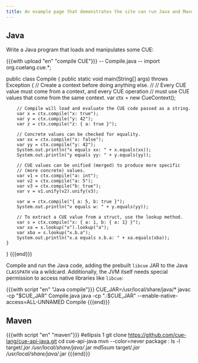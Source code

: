 ```yaml
---
title: An example page that demonstrates the site can run Java and Maven
---
```


## Java

Write a Java program that loads and manipulates some CUE:

{{{with upload "en" "compile CUE"}}}
-- Compile.java --
import org.cuelang.cue.*;

public class Compile {
    public static void main(String[] args) throws Exception {
        // Create a context before doing anything else.
        //
        // Every CUE value must come from a context, and every CUE operation
        // must use CUE values that come from the same context.
        var ctx = new CueContext();


        // Compile will load and evaluate the CUE code passed as a string.
        var x = ctx.compile("x: true");
        var y = ctx.compile("y: 42");
        var z = ctx.compile("z: { a: true }");

        // Concrete values can be checked for equality.
        var xx = ctx.compile("x: false");
        var yy = ctx.compile("y: 42");
        System.out.println("x equals xx: " + x.equals(xx));
        System.out.println("y equals yy: " + y.equals(yy));

        // CUE values can be unified (merged) to produce more specific
        // (more concrete) values.
        var v1 = ctx.compile("a: int");
        var v2 = ctx.compile("a: 5");
        var v3 = ctx.compile("b: true");
        var v = v1.unify(v2).unify(v3);

        var w = ctx.compile("{ a: 5, b: true }");
        System.out.println("v equals w: " + y.equals(yy));

        // To extract a CUE value from a struct, use the lookup method.
        var s = ctx.compile("x: { a: 1, b: { a: 1} }");
        var xa = s.lookup("x").lookup("a");
        var xba = s.lookup("x.b.a");
        System.out.println("x.a equals x.b.a: " + xa.equals(xba));
    }
}
{{{end}}}

Compile and run the Java code,
adding the prebuilt `libcue` JAR to the Java `CLASSPATH` via a wildcard.
Additionally, the JVM itself needs special permission to access native
libraries like `libcue`:

{{{with script "en" "Java compile"}}}
CUE_JAR=/usr/local/share/java/*
javac -cp   "$CUE_JAR" Compile.java
java  -cp ".:$CUE_JAR" --enable-native-access=ALL-UNNAMED Compile
{{{end}}}

## Maven

{{{with script "en" "maven"}}}
#ellipsis 1
git clone https://github.com/cue-lang/cue-api-java.git
cd cue-api-java
mvn --color=never package
:
ls -l target/*.jar /usr/local/share/java/*.jar
md5sum target/*.jar /usr/local/share/java/*.jar
{{{end}}}
